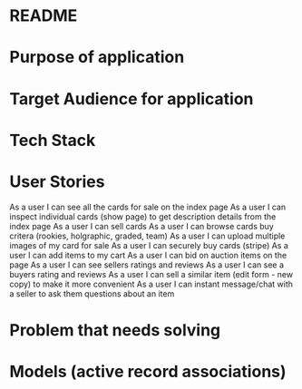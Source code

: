 # README

# Purpose of application


# Target Audience for application


# Tech Stack


# User Stories

As a user I can see all the cards for sale on the index page
As a user I can inspect individual cards (show page) to get description details from the index page
As a user I can sell cards
As a user I can browse cards buy critera (rookies, holgraphic, graded, team)
As a user I can upload multiple images of my card for sale
As a user I can securely buy cards (stripe)
As a user I can add items to my cart
As a user I can bid on auction items on the page
As a user I can see sellers ratings and reviews
As a user I can see a buyers rating and reviews
As a user I can sell a similar item (edit form - new copy) to make it more convenient 
As a user I can instant message/chat with a seller to ask them questions about an item


# Problem that needs solving


# Models (active record associations)



